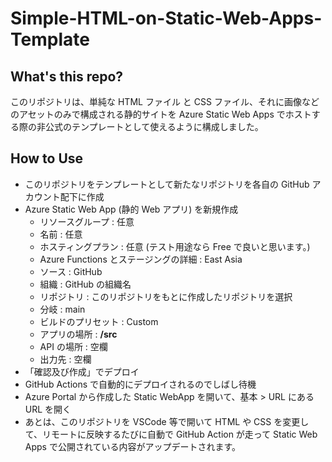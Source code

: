 # Simple-HTML-on-Static-Web-Apps-Template

## What's this repo?
このリポジトリは、単純な HTML ファイル と CSS ファイル、それに画像などのアセットのみで構成される静的サイトを Azure Static Web Apps でホストする際の非公式のテンプレートとして使えるように構成しました。

## How to Use
- このリポジトリをテンプレートとして新たなリポジトリを各自の GitHub アカウント配下に作成
- Azure Static Web App (静的 Web アプリ) を新規作成
    - リソースグループ : 任意
    - 名前 : 任意
    - ホスティングプラン : 任意 (テスト用途なら Free で良いと思います。)
    - Azure Functions とステージングの詳細 : East Asia
    - ソース : GitHub
    - 組織 : GitHub の組織名
    - リポジトリ : このリポジトリをもとに作成したリポジトリを選択
    - 分岐 : main
    - ビルドのプリセット : Custom
    - アプリの場所 : **/src**
    - API の場所 : 空欄
    - 出力先 : 空欄
- 「確認及び作成」でデプロイ
- GitHub Actions で自動的にデプロイされるのでしばし待機
- Azure Portal から作成した Static WebApp を開いて、基本 > URL にある URL を開く
- あとは、このリポジトリを VSCode 等で開いて HTML や CSS を変更して、リモートに反映するたびに自動で GitHub Action が走って Static Web Apps で公開されている内容がアップデートされます。
